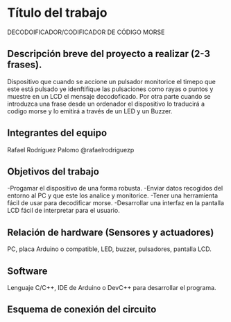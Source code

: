 # Título del trabajo
DECODOIFICADOR/CODIFICADOR DE CÓDIGO MORSE

## Descripción breve del proyecto a realizar (2-3 frases).

Dispositivo que cuando se accione un pulsador monitorice el timepo que este está pulsado ye idenftifique las pulsaciones como rayas o puntos y muestre en un LCD el mensaje decodoficado. Por otra parte cuando se introduzca una frase desde un ordenador el dispositivo lo traducirá a codigo morse y lo emitirá a través de un LED y un Buzzer.

## Integrantes del equipo

Rafael Rodríguez Palomo @rafaelrodriguezp

## Objetivos del trabajo

-Progamar el dispositivo de una forma robusta.
-Enviar datos recogidos del entorno al PC y que este los analice y monitorice.
-Tener una herramienta fácil de usar para decodificar morse.
-Desarrollar una interfaz en la pantalla LCD fácil de interpretar para el usuario.

## Relación de hardware (Sensores y actuadores)

PC, placa Arduino o compatible, LED, buzzer, pulsadores, pantalla LCD.

## Software

Lenguaje C/C++, IDE de Arduino o DevC++ para desarrollar el programa.

## Esquema de conexión del circuito


